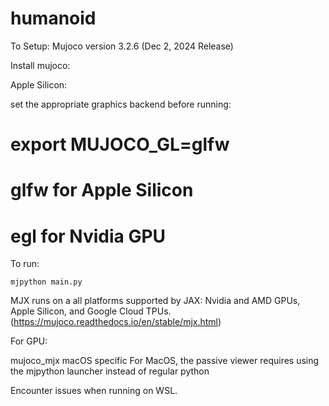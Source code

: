 # humanoid

To Setup: 
Mujoco version 3.2.6 (Dec 2, 2024 Release)

Install mujoco: 

Apple Silicon: 


set the appropriate graphics backend before running: 
# export MUJOCO_GL=glfw 
# glfw for Apple Silicon
# egl for Nvidia GPU

To run: 
```
mjpython main.py
```


MJX runs on a all platforms supported by JAX: Nvidia and AMD GPUs, Apple Silicon, and Google Cloud TPUs. (https://mujoco.readthedocs.io/en/stable/mjx.html)

For GPU: 

mujoco_mjx
 macOS specific
For MacOS, the passive viewer requires using the mjpython launcher instead of regular python


Encounter issues when running on WSL. 